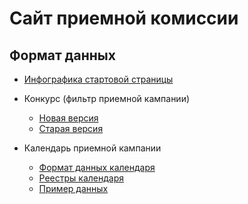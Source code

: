 # Сайт приемной комиссии

## Формат данных

- [Инфографика стартовой страницы](info.jsonc)

- Конкурс (фильтр приемной кампании)
   - [Новая версия](competition/ver2.jsonc)
   - [Старая версия](competition/ver1.jsonc)

- Календарь приемной кампании
   - [Формат данных календаря](calendar/calendar.jsonc)
   - [Реестры календаря](calendar/calendar-regs.json)
   - [Пример данных](calendar/calendar-mag.json)
